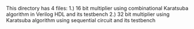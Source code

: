This directory has 4 files:
1.) 16 bit multiplier using combinational Karatsuba algorithm in Verilog HDL and its testbench
2.) 32 bit multiplier using Karatsuba algorithm using sequential circuit and its testbench
